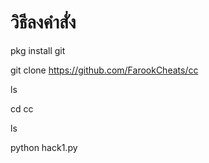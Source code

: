 # วิธีลงคำสั่ง
pkg install git

git clone https://github.com/FarookCheats/cc

ls

cd cc

ls

python hack1.py

